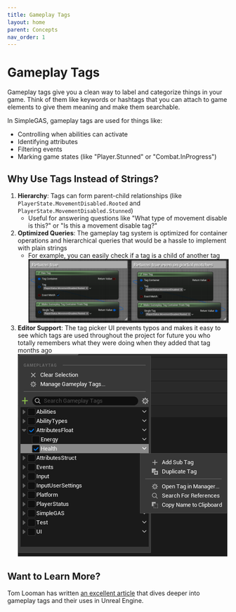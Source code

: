 ```yaml
---
title: Gameplay Tags
layout: home
parent: Concepts
nav_order: 1
---
```


# Gameplay Tags

Gameplay tags give you a clean way to label and categorize things in your game. Think of them like keywords or hashtags that you can attach to game elements to give them meaning and make them searchable.

In SimpleGAS, gameplay tags are used for things like:
- Controlling when abilities can activate
- Identifying attributes
- Filtering events
- Marking game states (like "Player.Stunned" or "Combat.InProgress")


## Why Use Tags Instead of Strings?

1. **Hierarchy**: Tags can form parent-child relationships (like `PlayerState.MovementDisabled.Rooted` and `PlayerState.MovementDisabled.Stunned`)
    - Useful for answering questions like "What type of movement disable is this?" or "Is this a movement disable tag?"
2. **Optimized Queries**: The gameplay tag system is optimized for container operations and hierarchical queries that would be a hassle to implement with plain strings
    - For example, you can easily check if a tag is a child of another tag
        ![a screenshot of FGameplayTag comparison in blueprints](gameplay_tags_1.png)
3. **Editor Support**: The tag picker UI prevents typos and makes it easy to see which tags are used throughout the project for future you who totally remembers what they were doing when they added that tag months ago  
    ![Gameplay tags in the editor](gameplay_tags_2.png)

## Want to Learn More?

Tom Looman has written [an excellent article](https://www.tomlooman.com/unreal-engine-gameplaytags-data-driven-design) that dives deeper into gameplay tags and their uses in Unreal Engine.
